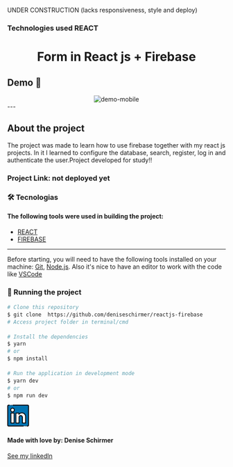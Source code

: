  UNDER CONSTRUCTION (lacks responsiveness, style and deploy)

### Technologies used REACT

<h1 style="text-align: center; font-weight: bold;">Form in React js + Firebase</h1>

## Demo 📸

<div align="center" >
   <img src="./github/" alt="demo-mobile" height="425">
</div>
 ---

## About the project
The project was made to learn how to use firebase together with my react js projects. In it I learned to configure the database, search, register, log in and authenticate the user.Project developed for study!!


### Project Link: not deployed yet
### 🛠 Tecnologias
#### The following tools were used in building the project:

- [REACT](https://pt-br.reactjs.org/)
- [FIREBASE](https://firebase.google.com/?hl=pt)



--- 
Before starting, you will need to have the following tools installed on your machine:
[Git](https://git-scm.com), [Node.js](https://nodejs.org/en/).
Also it's nice to have an editor to work with the code like [VSCode](https://code.visualstudio.com/)

### 🎲 Running the project

```bash
# Clone this repository
$ git clone  https://github.com/deniseschirmer/reactjs-firebase
# Access project folder in terminal/cmd

# Install the dependencies
$ yarn
# or
$ npm install

# Run the application in development mode
$ yarn dev
# or
$ npm run dev
```



<a href="https://raw.githubusercontent.com/ARTHURPC03/Proffy-FullStack/master/github/linkedin.png">
<img src="https://raw.githubusercontent.com/ARTHURPC03/Proffy-FullStack/master/github/linkedin.png" alt="linkedin" height="50"></a>
<br />

#### Made with love by: Denise Schirmer
[See my linkedIn](https://www.linkedin.com/in/denise-s-lima-schirmer-9702661ba/)

